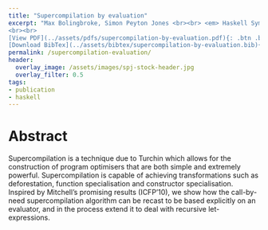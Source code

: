 ```yaml
---
title: "Supercompilation by evaluation"
excerpt: "Max Bolingbroke, Simon Peyton Jones <br><br> <em> Haskell Symposium </em>
<br><br>
[View PDF](../assets/pdfs/supercompilation-by-evaluation.pdf){: .btn .btn--info ..btn--large}
[Download BibTex](../assets/bibtex/supercompilation-by-evaluation.bib){: .btn .btn--info ..btn--large}"
permalink: /supercompilation-evaluation/
header:
  overlay_image: /assets/images/spj-stock-header.jpg
  overlay_filter: 0.5
tags:
- publication
- haskell
---
```


# Abstract

Supercompilation is a technique due to Turchin which allows for the construction of program optimisers that are both simple and extremely powerful. Supercompilation is capable of achieving transformations such as deforestation, function specialisation and constructor specialisation. Inspired by Mitchell’s promising results (ICFP’10), we show how the call-by-need supercompilation algorithm can be recast to be based explicitly on an evaluator, and in the process extend it to deal with recursive let-expressions.
